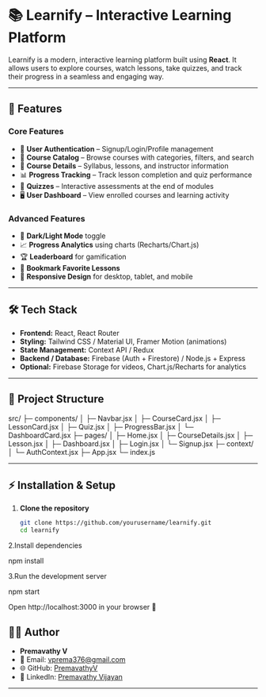 # 📚 Learnify – Interactive Learning Platform

Learnify is a modern, interactive learning platform built using **React**. 
It allows users to explore courses, watch lessons, take quizzes, and track their progress in a seamless and engaging way.

---

## 🚀 Features

### Core Features
- 🔐 **User Authentication** – Signup/Login/Profile management
- 📖 **Course Catalog** – Browse courses with categories, filters, and search  
- 🎥 **Course Details** – Syllabus, lessons, and instructor information  
- 📊 **Progress Tracking** – Track lesson completion and quiz performance 
- 📝 **Quizzes** – Interactive assessments at the end of modules  
- 🖥️ **User Dashboard** – View enrolled courses and learning activity 

### Advanced Features
- 🌙 **Dark/Light Mode** toggle 
- 📈 **Progress Analytics** using charts (Recharts/Chart.js)  
- 🏆 **Leaderboard** for gamification  
- 🔖 **Bookmark Favorite Lessons**  
- 📱 **Responsive Design** for desktop, tablet, and mobile  

---

## 🛠️ Tech Stack
- **Frontend:** React, React Router  
- **Styling:** Tailwind CSS / Material UI, Framer Motion (animations)  
- **State Management:** Context API / Redux  
- **Backend / Database:** Firebase (Auth + Firestore) / Node.js + Express  
- **Optional:** Firebase Storage for videos, Chart.js/Recharts for analytics  

---



## 📂 Project Structure
src/
├─ components/
│ ├─ Navbar.jsx
│ ├─ CourseCard.jsx
│ ├─ LessonCard.jsx
│ ├─ Quiz.jsx
│ ├─ ProgressBar.jsx
│ └─ DashboardCard.jsx
├─ pages/
│ ├─ Home.jsx
│ ├─ CourseDetails.jsx
│ ├─ Lesson.jsx
│ ├─ Dashboard.jsx
│ ├─ Login.jsx
│ └─ Signup.jsx
├─ context/
│ └─ AuthContext.jsx
├─ App.jsx
└─ index.js


---

## ⚡ Installation & Setup

1. **Clone the repository**
   ```bash
   git clone https://github.com/yourusername/learnify.git
   cd learnify

2.Install dependencies

npm install


3.Run the development server

npm start


Open http://localhost:3000
 in your browser 🚀



 ## 👩‍💻 Author

- **Premavathy V**  
- 📧 Email: [vprema376@gmail.com](mailto:vprema376@gmail.com)  
- 🌐 GitHub: [PremavathyV](https://github.com/PremavathyV)  
- 💼 LinkedIn:
 [Premavathy Vijayan](https://www.linkedin.com/in/premavathy-vijayan-921a39252/)

---
